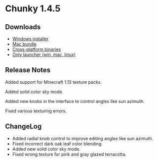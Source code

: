 Chunky 1.4.5
============

## Downloads

* [Windows installer](https://launchpad.net/chunky/1.4/1.4.5/+download/Chunky-1.4.5.exe)
* [Mac bundle](https://launchpad.net/chunky/1.4/1.4.5/+download/Chunky-1.4.5.dmg)
* [Cross-platform binaries](https://launchpad.net/chunky/1.4/1.4.5/+download/Chunky-1.4.5.zip)
* [Only launcher (win, mac, linux)](http://chunkyupdate.llbit.se/ChunkyLauncher.jar)

## Release Notes

Added support for Minecraft 1.13 texture packs.

Added solid color sky mode.

Added new knobs in the interface to control angles like sun azimuth.

Fixed various texturing errors.


## ChangeLog

* Added radial knob control to improve editing angles like sun azimuth.
* Fixed incorrect dark oak leaf color blending.
* Added new solid color sky mode.
* Fixed wrong texture for pink and gray glazed terracotta.
